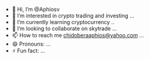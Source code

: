 - 👋 Hi, I’m @Aphiosv
- 👀 I’m interested in crypto trading and investing ...
- 🌱 I’m currently learning cryptocurrency ..
- 💞️ I’m looking to collaborate on skytrade ...
- 📫 How to reach me chidoberaaphios@yahoo.com ...
- 😄 Pronouns: ...
- ⚡ Fun fact: ...

<!---
Aphiosv/Aphiosv is a ✨ special ✨ repository because its `README.md` (this file) appears on your GitHub profile.
You can click the Preview link to take a look at your changes.
--->
